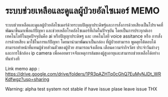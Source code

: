 # ระบบช่วยเหลือและดูแลผู้ป่วยอัลไซเมอร์ MEMO
ระบบช่วยเหลือและดูแลผู้ป่วยอัลไซเมอร์ด้วยระบบปัญญาประดิษฐ์และการสั่งการด้วยเสียงเป็นโปรเจคที่พัฒนาขึ้นมาเพื่อแก้ปัญหา และช่วยเหลือโรคอัลไซเมอร์ที่เกิดในปัจจุบัน 
โดยเป็นการประยุกต์เอาเทคโนโลยีในยุคปัจจุบันคือ ai หรือปัญญาประดิษฐ และ เทคโนโลยี voice assitance หรือ การสั่งการด้วยเสียง 
มาใช้ในการแก้ปัญหา โดยมานำมาพัฒนาเป็นกล่อง ที่ผู้ป่วยสามารถ พูดคุยโต้ตอบได้ สามารถทำหน้าที่แทนผู้ช่วยส่วนตัวของผู้ป่วย สามารถแจ้งเตือน 
เตือนความจำกิจวัตร ประจำวันต่างๆ และการใช้กล้อง ip camera  เพื่อคอยตรวจจับเหตุการล้มของผู้สูงอายุและสามารถช่วยเหลือได้อย่างทันท่วงที

Link memo app : https://drive.google.com/drive/folders/1PR3pAZHTq0cGhQ7EuMyNJDt_WRKdfwgz?usp=sharing

Warning: alpha test system not stable if have issue plase leave issue THX


